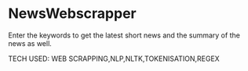 # NewsWebscrapper



Enter the keywords to get the latest short news and the summary of the news as well.


TECH USED:
WEB SCRAPPING,NLP,NLTK,TOKENISATION,REGEX
